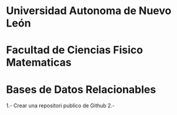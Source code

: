 # Universidad Autonoma de Nuevo León
# Facultad de Ciencias Fisico Matematicas
# Bases de Datos Relacionables

1.- Crear una repositori publico de Github
2.-